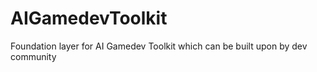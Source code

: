 # AIGamedevToolkit
Foundation layer for AI Gamedev Toolkit which can be built upon by dev community
